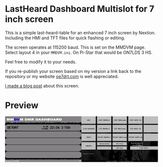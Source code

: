 # LastHeard Dashboard Multislot for 7 inch screen

This is a simple last-heard-table for an enhanced 7 inch screen by Nextion.
Including the HMI and TFT files for quick flashing or editing.

The screen operates at 115200 baud. This is set on the MMDVM page. Select
layout 4 in your `MMDVM.ini`. On Pi-Star that would be ON7LDS 3 HS.

Feel free to modify it to your needs.

If you re-publish your screen based on my version a link back to the repository
or my website [oe7drt.com](https://oe7drt.com) is well appreciated.

[I made a blog post][blog post] about this screen.

[blog post]: https://oe7drt.com/blog/my-7inch-dmr-dashboard/

# Preview

![screen previews](nxt07_screens.png)
